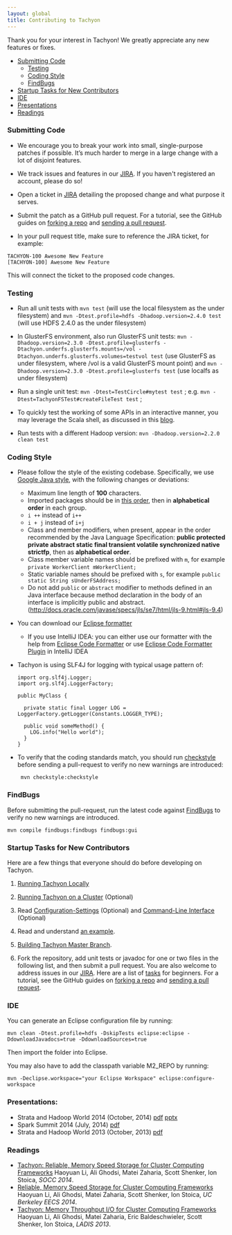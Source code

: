 ```yaml
---
layout: global
title: Contributing to Tachyon
---
```


Thank you for your interest in Tachyon! We greatly appreciate any new features or fixes.

* [Submitting Code](#submitting-code)
  * [Testing](#testing)
  * [Coding Style](#coding-style)
  * [FindBugs](#findbugs)
* [Startup Tasks for New Contributors](#startup-tasks-for-new-contributors)
* [IDE](#ide)
* [Presentations](#presentations)
* [Readings](#readings)

### Submitting Code

-   We encourage you to break your work into small, single-purpose patches if possible. It’s much
    harder to merge in a large change with a lot of disjoint features.

-   We track issues and features in our [JIRA](https://tachyon.atlassian.net/). If you haven't registered an account, please do so!

-   Open a ticket in [JIRA](https://tachyon.atlassian.net/) detailing the proposed change and what purpose it serves.

-   Submit the patch as a GitHub pull request. For a tutorial, see the GitHub guides on
    [forking a repo](https://help.github.com/articles/fork-a-repo) and
    [sending a pull request](https://help.github.com/articles/using-pull-requests).

-   In your pull request title, make sure to reference the JIRA ticket, for example:

~~~~~
TACHYON-100 Awesome New Feature
[TACHYON-100] Awesome New Feature
~~~~~

This will connect the ticket to the proposed code changes.

### Testing

-   Run all unit tests with ``mvn test`` (will use the local filesystem as the
under filesystem) and ``mvn -Dtest.profile=hdfs -Dhadoop.version=2.4.0 test``
(will use HDFS 2.4.0 as the under filesystem)

-   In GlusterFS environment, also run GlusterFS unit tests: ``mvn
-Dhadoop.version=2.3.0 -Dtest.profile=glusterfs
-Dtachyon.underfs.glusterfs.mounts=/vol
-Dtachyon.underfs.glusterfs.volumes=testvol test`` (use GlusterFS as under
filesystem, where /vol is a valid GlusterFS mount point) and ``mvn
-Dhadoop.version=2.3.0 -Dtest.profile=glusterfs test`` (use localfs as under
filesystem)

-   Run a single unit test: ``mvn -Dtest=TestCircle#mytest test`` ; e.g.
``mvn -Dtest=TachyonFSTest#createFileTest test`` ;

-   To quickly test the working of some APIs in an interactive manner, you may
leverage the Scala shell, as discussed in this
[blog](http://scala4fun.tumblr.com/post/84791653967/interactivejavacoding).

-   Run tests with a different Hadoop version: ``mvn -Dhadoop.version=2.2.0 clean test``

### Coding Style

-   Please follow the style of the existing codebase. Specifically, we use
    [Google Java style](http://google-styleguide.googlecode.com/svn/trunk/javaguide.html),
    with the following changes or deviations:
    -  Maximum line length of **100** characters.
    -  Imported packages should be in [this order](resources/order.importorder), then in
    **alphabetical order** in each group.
    -  `i ++` instead of `i++`
    -  `i + j` instead of `i+j`
    -  Class and member modifiers, when present, appear in the order recommended by the Java
    Language Specification: **public protected private abstract static final transient volatile
    synchronized native strictfp**, then as **alphabetical order**.
    -  Class member variable names should be prefixed with `m`, for example `private WorkerClient mWorkerClient;`
    -  Static variable names should be prefixed with `s`, for example `public static String sUnderFSAddress;`
    -  Do not add `public` or `abstract` modifier to methods defined in an Java interface because
       method declaration in the body of an interface is implicitly public and abstract.
       (http://docs.oracle.com/javase/specs/jls/se7/html/jls-9.html#jls-9.4)
-   You can download our [Eclipse formatter](resources/tachyon-code-formatter-eclipse.xml)
    -  If you use IntelliJ IDEA: you can either use our formatter with the help from
       [Eclipse Code Formatter](https://github.com/krasa/EclipseCodeFormatter#instructions)
       or use [Eclipse Code Formatter Plugin](http://plugins.jetbrains.com/plugin/6546) in IntelliJ
       IDEA
-   Tachyon is using SLF4J for logging with typical usage pattern of:

        import org.slf4j.Logger;
        import org.slf4j.LoggerFactory;

        public MyClass {

          private static final Logger LOG = LoggerFactory.getLogger(Constants.LOGGER_TYPE);

          public void someMethod() {
            LOG.info("Hello world");
          }
        }
-  To verify that the coding standards match, you should run [checkstyle](http://checkstyle.sourceforge.net)
   before sending a pull-request to verify no new warnings are introduced:

        mvn checkstyle:checkstyle

### FindBugs

Before submitting the pull-request, run the latest code against
[FindBugs](http://findbugs.sourceforge.net/) to verify no new warnings are introduced.

    mvn compile findbugs:findbugs findbugs:gui

### Startup Tasks for New Contributors

Here are a few things that everyone should do before developing on Tachyon.

1.  [Running Tachyon Locally](Running-Tachyon-Locally.html)

2.  [Running Tachyon on a Cluster](Running-Tachyon-on-a-Cluster.html)
    (Optional)

3.  Read
    [Configuration-Settings](Configuration-Settings.html)
    (Optional) and
    [Command-Line Interface](Command-Line-Interface.html)
    (Optional)

4.  Read and understand [an example](https://github.com/amplab/tachyon/blob/master/core/src/main/java/tachyon/examples/BasicOperations.java).

5.  [Building Tachyon Master Branch](Building-Tachyon-Master-Branch.html).

6.  Fork the repository, add unit tests or javadoc for one or two files in the
following list, and then submit a pull request. You are also welcome to address
issues in our [JIRA](https://tachyon.atlassian.net/browse/TACHYON).
Here are a list of
[tasks](https://tachyon.atlassian.net/issues/?jql=project%20%3D%20TACHYON%20AND%20labels%20%3D%20Beginner%20AND%20status%20%3D%20OPEN)
for beginners. For a tutorial, see the GitHub guides on
[forking a repo](https://help.github.com/articles/fork-a-repo) and
[sending a pull request](https://help.github.com/articles/using-pull-requests).

### IDE

You can generate an Eclipse configuration file by running:

    mvn clean -Dtest.profile=hdfs -DskipTests eclipse:eclipse -DdownloadJavadocs=true -DdownloadSources=true

Then import the folder into Eclipse.

You may also have to add the classpath variable M2_REPO by running:

    mvn -Declipse.workspace="your Eclipse Workspace" eclipse:configure-workspace

### Presentations:

-   Strata and Hadoop World 2014 (October, 2014) [pdf](http://www.cs.berkeley.edu/~haoyuan/talks/Tachyon_2014-10-16-Strata.pdf) [pptx](http://www.cs.berkeley.edu/~haoyuan/talks/Tachyon_2014-10-16-Strata.pptx)
-   Spark Summit 2014 (July, 2014) [pdf](http://goo.gl/DKrE4M)
-   Strata and Hadoop World 2013 (October, 2013) [pdf](http://goo.gl/AHgz0E)

### Readings

-   [Tachyon: Reliable, Memory Speed Storage for Cluster Computing Frameworks](http://www.cs.berkeley.edu/~haoyuan/papers/2014_socc_tachyon.pdf)
Haoyuan Li, Ali Ghodsi, Matei Zaharia, Scott Shenker, Ion Stoica, *SOCC 2014*.
-   [Reliable, Memory Speed Storage for Cluster Computing Frameworks](http://www.cs.berkeley.edu/~haoyuan/papers/2014_EECS_tachyon.pdf)
Haoyuan Li, Ali Ghodsi, Matei Zaharia, Scott Shenker, Ion Stoica, *UC Berkeley EECS 2014*.
-   [Tachyon: Memory Throughput I/O for Cluster Computing Frameworks](http://www.cs.berkeley.edu/~haoyuan/papers/2013_ladis_tachyon.pdf)
Haoyuan Li, Ali Ghodsi, Matei Zaharia, Eric Baldeschwieler, Scott Shenker, Ion Stoica, *LADIS 2013*.
